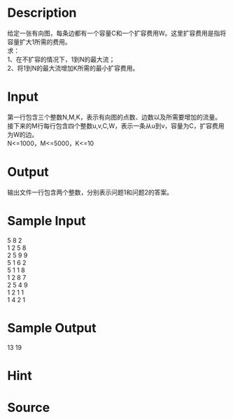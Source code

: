 
# Description

<div class="content"><div>给定一张有向图，每条边都有一个容量C和一个扩容费用W。这里扩容费用是指将容量扩大1所需的费用。</div>
<div>求： </div>
<div>1、在不扩容的情况下，1到N的最大流； </div>
<div>2、将1到N的最大流增加K所需的最小扩容费用。</div></div>

# Input

<div class="content"><div>第一行包含三个整数N,M,K，表示有向图的点数、边数以及所需要增加的流量。 </div>
<div>接下来的M行每行包含四个整数u,v,C,W，表示一条从u到v，容量为C，扩容费用为W的边。</div>
<div>N&lt;=1000，M&lt;=5000，K&lt;=10</div></div>

# Output

<div class="content"><p>输出文件一行包含两个整数，分别表示问题1和问题2的答案。</p></div>

# Sample Input

<div class="content"><span class="sampledata">5 8 2<br/>
1 2 5 8<br/>
2 5 9 9<br/>
5 1 6 2<br/>
5 1 1 8<br/>
1 2 8 7<br/>
2 5 4 9<br/>
1 2 1 1<br/>
1 4 2 1</span></div>

# Sample Output

<div class="content"><span class="sampledata">13 19<br/>
</span></div>

# Hint

<div class="content"><p></p></div>

# Source

<div class="content"><p><a href="problemset.php?search="></a></p></div>

